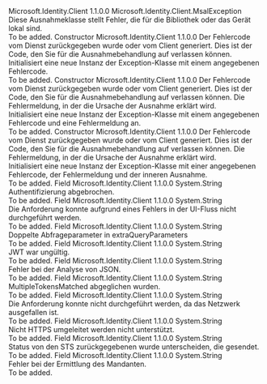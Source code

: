 <Type Name="MsalClientException" FullName="Microsoft.Identity.Client.MsalClientException">
  <TypeSignature Language="C#" Value="public class MsalClientException : Microsoft.Identity.Client.MsalException" />
  <TypeSignature Language="ILAsm" Value=".class public auto ansi beforefieldinit MsalClientException extends Microsoft.Identity.Client.MsalException" />
  <TypeSignature Language="DocId" Value="T:Microsoft.Identity.Client.MsalClientException" />
  <TypeSignature Language="VB.NET" Value="Public Class MsalClientException&#xA;Inherits MsalException" />
  <TypeSignature Language="F#" Value="type MsalClientException = class&#xA;    inherit MsalException" />
  <AssemblyInfo>
    <AssemblyName>Microsoft.Identity.Client</AssemblyName>
    <AssemblyVersion>1.1.0.0</AssemblyVersion>
  </AssemblyInfo>
  <Base>
    <BaseTypeName>Microsoft.Identity.Client.MsalException</BaseTypeName>
  </Base>
  <Interfaces />
  <Docs>
    <summary>
            Diese Ausnahmeklasse stellt Fehler, die für die Bibliothek oder das Gerät lokal sind.
            </summary>
    <remarks>To be added.</remarks>
  </Docs>
  <Members>
    <Member MemberName=".ctor">
      <MemberSignature Language="C#" Value="public MsalClientException (string errorCode);" />
      <MemberSignature Language="ILAsm" Value=".method public hidebysig specialname rtspecialname instance void .ctor(string errorCode) cil managed" />
      <MemberSignature Language="DocId" Value="M:Microsoft.Identity.Client.MsalClientException.#ctor(System.String)" />
      <MemberSignature Language="VB.NET" Value="Public Sub New (errorCode As String)" />
      <MemberSignature Language="F#" Value="new Microsoft.Identity.Client.MsalClientException : string -&gt; Microsoft.Identity.Client.MsalClientException" Usage="new Microsoft.Identity.Client.MsalClientException errorCode" />
      <MemberType>Constructor</MemberType>
      <AssemblyInfo>
        <AssemblyName>Microsoft.Identity.Client</AssemblyName>
        <AssemblyVersion>1.1.0.0</AssemblyVersion>
      </AssemblyInfo>
      <Parameters>
        <Parameter Name="errorCode" Type="System.String" />
      </Parameters>
      <Docs>
        <param name="errorCode">
            Der Fehlercode vom Dienst zurückgegeben wurde oder vom Client generiert. Dies ist der Code, den Sie für die Ausnahmebehandlung auf verlassen können.</param>
        <summary>
            Initialisiert eine neue Instanz der Exception-Klasse mit einem angegebenen Fehlercode.
            </summary>
        <remarks>To be added.</remarks>
      </Docs>
    </Member>
    <Member MemberName=".ctor">
      <MemberSignature Language="C#" Value="public MsalClientException (string errorCode, string errorMessage);" />
      <MemberSignature Language="ILAsm" Value=".method public hidebysig specialname rtspecialname instance void .ctor(string errorCode, string errorMessage) cil managed" />
      <MemberSignature Language="DocId" Value="M:Microsoft.Identity.Client.MsalClientException.#ctor(System.String,System.String)" />
      <MemberSignature Language="VB.NET" Value="Public Sub New (errorCode As String, errorMessage As String)" />
      <MemberSignature Language="F#" Value="new Microsoft.Identity.Client.MsalClientException : string * string -&gt; Microsoft.Identity.Client.MsalClientException" Usage="new Microsoft.Identity.Client.MsalClientException (errorCode, errorMessage)" />
      <MemberType>Constructor</MemberType>
      <AssemblyInfo>
        <AssemblyName>Microsoft.Identity.Client</AssemblyName>
        <AssemblyVersion>1.1.0.0</AssemblyVersion>
      </AssemblyInfo>
      <Parameters>
        <Parameter Name="errorCode" Type="System.String" />
        <Parameter Name="errorMessage" Type="System.String" />
      </Parameters>
      <Docs>
        <param name="errorCode">
            Der Fehlercode vom Dienst zurückgegeben wurde oder vom Client generiert. Dies ist der Code, den Sie für die Ausnahmebehandlung auf verlassen können.
            </param>
        <param name="errorMessage">Die Fehlermeldung, in der die Ursache der Ausnahme erklärt wird.</param>
        <summary>
            Initialisiert eine neue Instanz der Exception-Klasse mit einem angegebenen Fehlercode und eine Fehlermeldung an.
            </summary>
        <remarks>To be added.</remarks>
      </Docs>
    </Member>
    <Member MemberName=".ctor">
      <MemberSignature Language="C#" Value="public MsalClientException (string errorCode, string errorMessage, Exception innerException);" />
      <MemberSignature Language="ILAsm" Value=".method public hidebysig specialname rtspecialname instance void .ctor(string errorCode, string errorMessage, class System.Exception innerException) cil managed" />
      <MemberSignature Language="DocId" Value="M:Microsoft.Identity.Client.MsalClientException.#ctor(System.String,System.String,System.Exception)" />
      <MemberSignature Language="VB.NET" Value="Public Sub New (errorCode As String, errorMessage As String, innerException As Exception)" />
      <MemberSignature Language="F#" Value="new Microsoft.Identity.Client.MsalClientException : string * string * Exception -&gt; Microsoft.Identity.Client.MsalClientException" Usage="new Microsoft.Identity.Client.MsalClientException (errorCode, errorMessage, innerException)" />
      <MemberType>Constructor</MemberType>
      <AssemblyInfo>
        <AssemblyName>Microsoft.Identity.Client</AssemblyName>
        <AssemblyVersion>1.1.0.0</AssemblyVersion>
      </AssemblyInfo>
      <Parameters>
        <Parameter Name="errorCode" Type="System.String" />
        <Parameter Name="errorMessage" Type="System.String" />
        <Parameter Name="innerException" Type="System.Exception" />
      </Parameters>
      <Docs>
        <param name="errorCode">
            Der Fehlercode vom Dienst zurückgegeben wurde oder vom Client generiert. Dies ist der Code, den Sie für die Ausnahmebehandlung auf verlassen können.
            </param>
        <param name="errorMessage">Die Fehlermeldung, in der die Ursache der Ausnahme erklärt wird.</param>
        <param name="innerException"></param>
        <summary>
            Initialisiert eine neue Instanz der Exception-Klasse mit einer angegebenen Fehlercode, der Fehlermeldung und der inneren Ausnahme.
            </summary>
        <remarks>To be added.</remarks>
      </Docs>
    </Member>
    <Member MemberName="AuthenticationCanceledError">
      <MemberSignature Language="C#" Value="public const string AuthenticationCanceledError;" />
      <MemberSignature Language="ILAsm" Value=".field public static literal string AuthenticationCanceledError" />
      <MemberSignature Language="DocId" Value="F:Microsoft.Identity.Client.MsalClientException.AuthenticationCanceledError" />
      <MemberSignature Language="VB.NET" Value="Public Const AuthenticationCanceledError As String " />
      <MemberSignature Language="F#" Value="val mutable AuthenticationCanceledError : string" Usage="Microsoft.Identity.Client.MsalClientException.AuthenticationCanceledError" />
      <MemberType>Field</MemberType>
      <AssemblyInfo>
        <AssemblyName>Microsoft.Identity.Client</AssemblyName>
        <AssemblyVersion>1.1.0.0</AssemblyVersion>
      </AssemblyInfo>
      <ReturnValue>
        <ReturnType>System.String</ReturnType>
      </ReturnValue>
      <Docs>
        <summary>
            Authentifizierung abgebrochen.
            </summary>
        <remarks>To be added.</remarks>
      </Docs>
    </Member>
    <Member MemberName="AuthenticationUiFailedError">
      <MemberSignature Language="C#" Value="public const string AuthenticationUiFailedError;" />
      <MemberSignature Language="ILAsm" Value=".field public static literal string AuthenticationUiFailedError" />
      <MemberSignature Language="DocId" Value="F:Microsoft.Identity.Client.MsalClientException.AuthenticationUiFailedError" />
      <MemberSignature Language="VB.NET" Value="Public Const AuthenticationUiFailedError As String " />
      <MemberSignature Language="F#" Value="val mutable AuthenticationUiFailedError : string" Usage="Microsoft.Identity.Client.MsalClientException.AuthenticationUiFailedError" />
      <MemberType>Field</MemberType>
      <AssemblyInfo>
        <AssemblyName>Microsoft.Identity.Client</AssemblyName>
        <AssemblyVersion>1.1.0.0</AssemblyVersion>
      </AssemblyInfo>
      <ReturnValue>
        <ReturnType>System.String</ReturnType>
      </ReturnValue>
      <Docs>
        <summary>
            Die Anforderung konnte aufgrund eines Fehlers in der UI-Fluss nicht durchgeführt werden.
            </summary>
        <remarks>To be added.</remarks>
      </Docs>
    </Member>
    <Member MemberName="DuplicateQueryParameterError">
      <MemberSignature Language="C#" Value="public const string DuplicateQueryParameterError;" />
      <MemberSignature Language="ILAsm" Value=".field public static literal string DuplicateQueryParameterError" />
      <MemberSignature Language="DocId" Value="F:Microsoft.Identity.Client.MsalClientException.DuplicateQueryParameterError" />
      <MemberSignature Language="VB.NET" Value="Public Const DuplicateQueryParameterError As String " />
      <MemberSignature Language="F#" Value="val mutable DuplicateQueryParameterError : string" Usage="Microsoft.Identity.Client.MsalClientException.DuplicateQueryParameterError" />
      <MemberType>Field</MemberType>
      <AssemblyInfo>
        <AssemblyName>Microsoft.Identity.Client</AssemblyName>
        <AssemblyVersion>1.1.0.0</AssemblyVersion>
      </AssemblyInfo>
      <ReturnValue>
        <ReturnType>System.String</ReturnType>
      </ReturnValue>
      <Docs>
        <summary>
            Doppelte Abfrageparameter in extraQueryParameters
            </summary>
        <remarks>To be added.</remarks>
      </Docs>
    </Member>
    <Member MemberName="InvalidJwtError">
      <MemberSignature Language="C#" Value="public const string InvalidJwtError;" />
      <MemberSignature Language="ILAsm" Value=".field public static literal string InvalidJwtError" />
      <MemberSignature Language="DocId" Value="F:Microsoft.Identity.Client.MsalClientException.InvalidJwtError" />
      <MemberSignature Language="VB.NET" Value="Public Const InvalidJwtError As String " />
      <MemberSignature Language="F#" Value="val mutable InvalidJwtError : string" Usage="Microsoft.Identity.Client.MsalClientException.InvalidJwtError" />
      <MemberType>Field</MemberType>
      <AssemblyInfo>
        <AssemblyName>Microsoft.Identity.Client</AssemblyName>
        <AssemblyVersion>1.1.0.0</AssemblyVersion>
      </AssemblyInfo>
      <ReturnValue>
        <ReturnType>System.String</ReturnType>
      </ReturnValue>
      <Docs>
        <summary>
            JWT war ungültig.
            </summary>
        <remarks>To be added.</remarks>
      </Docs>
    </Member>
    <Member MemberName="JsonParseError">
      <MemberSignature Language="C#" Value="public const string JsonParseError;" />
      <MemberSignature Language="ILAsm" Value=".field public static literal string JsonParseError" />
      <MemberSignature Language="DocId" Value="F:Microsoft.Identity.Client.MsalClientException.JsonParseError" />
      <MemberSignature Language="VB.NET" Value="Public Const JsonParseError As String " />
      <MemberSignature Language="F#" Value="val mutable JsonParseError : string" Usage="Microsoft.Identity.Client.MsalClientException.JsonParseError" />
      <MemberType>Field</MemberType>
      <AssemblyInfo>
        <AssemblyName>Microsoft.Identity.Client</AssemblyName>
        <AssemblyVersion>1.1.0.0</AssemblyVersion>
      </AssemblyInfo>
      <ReturnValue>
        <ReturnType>System.String</ReturnType>
      </ReturnValue>
      <Docs>
        <summary>
            Fehler bei der Analyse von JSON.
            </summary>
        <remarks>To be added.</remarks>
      </Docs>
    </Member>
    <Member MemberName="MultipleTokensMatchedError">
      <MemberSignature Language="C#" Value="public const string MultipleTokensMatchedError;" />
      <MemberSignature Language="ILAsm" Value=".field public static literal string MultipleTokensMatchedError" />
      <MemberSignature Language="DocId" Value="F:Microsoft.Identity.Client.MsalClientException.MultipleTokensMatchedError" />
      <MemberSignature Language="VB.NET" Value="Public Const MultipleTokensMatchedError As String " />
      <MemberSignature Language="F#" Value="val mutable MultipleTokensMatchedError : string" Usage="Microsoft.Identity.Client.MsalClientException.MultipleTokensMatchedError" />
      <MemberType>Field</MemberType>
      <AssemblyInfo>
        <AssemblyName>Microsoft.Identity.Client</AssemblyName>
        <AssemblyVersion>1.1.0.0</AssemblyVersion>
      </AssemblyInfo>
      <ReturnValue>
        <ReturnType>System.String</ReturnType>
      </ReturnValue>
      <Docs>
        <summary>
            MultipleTokensMatched abgeglichen wurden.
            </summary>
        <remarks>To be added.</remarks>
      </Docs>
    </Member>
    <Member MemberName="NetworkNotAvailableError">
      <MemberSignature Language="C#" Value="public const string NetworkNotAvailableError;" />
      <MemberSignature Language="ILAsm" Value=".field public static literal string NetworkNotAvailableError" />
      <MemberSignature Language="DocId" Value="F:Microsoft.Identity.Client.MsalClientException.NetworkNotAvailableError" />
      <MemberSignature Language="VB.NET" Value="Public Const NetworkNotAvailableError As String " />
      <MemberSignature Language="F#" Value="val mutable NetworkNotAvailableError : string" Usage="Microsoft.Identity.Client.MsalClientException.NetworkNotAvailableError" />
      <MemberType>Field</MemberType>
      <AssemblyInfo>
        <AssemblyName>Microsoft.Identity.Client</AssemblyName>
        <AssemblyVersion>1.1.0.0</AssemblyVersion>
      </AssemblyInfo>
      <ReturnValue>
        <ReturnType>System.String</ReturnType>
      </ReturnValue>
      <Docs>
        <summary>
            Die Anforderung konnte nicht durchgeführt werden, da das Netzwerk ausgefallen ist.
            </summary>
        <remarks>To be added.</remarks>
      </Docs>
    </Member>
    <Member MemberName="NonHttpsRedirectNotSupported">
      <MemberSignature Language="C#" Value="public const string NonHttpsRedirectNotSupported;" />
      <MemberSignature Language="ILAsm" Value=".field public static literal string NonHttpsRedirectNotSupported" />
      <MemberSignature Language="DocId" Value="F:Microsoft.Identity.Client.MsalClientException.NonHttpsRedirectNotSupported" />
      <MemberSignature Language="VB.NET" Value="Public Const NonHttpsRedirectNotSupported As String " />
      <MemberSignature Language="F#" Value="val mutable NonHttpsRedirectNotSupported : string" Usage="Microsoft.Identity.Client.MsalClientException.NonHttpsRedirectNotSupported" />
      <MemberType>Field</MemberType>
      <AssemblyInfo>
        <AssemblyName>Microsoft.Identity.Client</AssemblyName>
        <AssemblyVersion>1.1.0.0</AssemblyVersion>
      </AssemblyInfo>
      <ReturnValue>
        <ReturnType>System.String</ReturnType>
      </ReturnValue>
      <Docs>
        <summary>
            Nicht HTTPS umgeleitet werden nicht unterstützt.
            </summary>
        <remarks>To be added.</remarks>
      </Docs>
    </Member>
    <Member MemberName="StateMismatchError">
      <MemberSignature Language="C#" Value="public const string StateMismatchError;" />
      <MemberSignature Language="ILAsm" Value=".field public static literal string StateMismatchError" />
      <MemberSignature Language="DocId" Value="F:Microsoft.Identity.Client.MsalClientException.StateMismatchError" />
      <MemberSignature Language="VB.NET" Value="Public Const StateMismatchError As String " />
      <MemberSignature Language="F#" Value="val mutable StateMismatchError : string" Usage="Microsoft.Identity.Client.MsalClientException.StateMismatchError" />
      <MemberType>Field</MemberType>
      <AssemblyInfo>
        <AssemblyName>Microsoft.Identity.Client</AssemblyName>
        <AssemblyVersion>1.1.0.0</AssemblyVersion>
      </AssemblyInfo>
      <ReturnValue>
        <ReturnType>System.String</ReturnType>
      </ReturnValue>
      <Docs>
        <summary>
            Status von den STS zurückgegebenen wurde unterscheiden, die gesendet.
            </summary>
        <remarks>To be added.</remarks>
      </Docs>
    </Member>
    <Member MemberName="TenantDiscoveryFailedError">
      <MemberSignature Language="C#" Value="public const string TenantDiscoveryFailedError;" />
      <MemberSignature Language="ILAsm" Value=".field public static literal string TenantDiscoveryFailedError" />
      <MemberSignature Language="DocId" Value="F:Microsoft.Identity.Client.MsalClientException.TenantDiscoveryFailedError" />
      <MemberSignature Language="VB.NET" Value="Public Const TenantDiscoveryFailedError As String " />
      <MemberSignature Language="F#" Value="val mutable TenantDiscoveryFailedError : string" Usage="Microsoft.Identity.Client.MsalClientException.TenantDiscoveryFailedError" />
      <MemberType>Field</MemberType>
      <AssemblyInfo>
        <AssemblyName>Microsoft.Identity.Client</AssemblyName>
        <AssemblyVersion>1.1.0.0</AssemblyVersion>
      </AssemblyInfo>
      <ReturnValue>
        <ReturnType>System.String</ReturnType>
      </ReturnValue>
      <Docs>
        <summary>
            Fehler bei der Ermittlung des Mandanten.
            </summary>
        <remarks>To be added.</remarks>
      </Docs>
    </Member>
  </Members>
</Type>